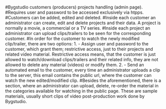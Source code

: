 #Bygstudio customers (producers) projects handling (admin page).
#Requires user and password to be accessed exclusively via htpps.
#Customers can be added, edited and deleted.
#Inside each customer an administrator can create, edit and delete projects and their data. A project is normally a movie, a commercial or a TV series.
#Inside each project an administrator can upload clips/trailers  to be seen for the corresponding customer.
#In order for the customer to watch the newly modified clip/trailer, there are two options: 1. - Assign user and password to the customer, which grant them; restrictive access, just to their projects and related video material. Restrictive access means, that the customer is just allowed to watch/download clips/trailers and their related info, they are not allowed to delete any material (videos) or modify them. 2. - Send an automated email to the customer, every time an administrator uploads a clip to the server, this email contains the public url, where the customer can watch the new edited/modified clip.
#Besides the aforementioned, there is a section, where an administrator can upload, delete, re-order the material in the categories available for watching in the public page. These are sample materials, usually short clips of video post-production work done by Bygstudio.
